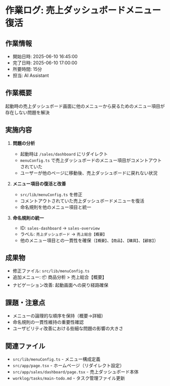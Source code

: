 # 作業ログ: 売上ダッシュボードメニュー復活

## 作業情報
- 開始日時: 2025-06-10 16:45:00
- 完了日時: 2025-06-10 17:00:00
- 所要時間: 15分
- 担当: AI Assistant

## 作業概要
起動時の売上ダッシュボード画面に他のメニューから戻るためのメニュー項目が存在しない問題を解決

## 実施内容
1. **問題の分析**
   - 起動時は `/sales/dashboard` にリダイレクト
   - `menuConfig.ts` で売上ダッシュボードのメニュー項目がコメントアウトされていた
   - ユーザーが他のページに移動後、売上ダッシュボードに戻れない状況

2. **メニュー項目の復活と改善**
   - `src/lib/menuConfig.ts` を修正
   - コメントアウトされていた売上ダッシュボードメニューを復活
   - 命名規則を他のメニュー項目と統一

3. **命名規則の統一**
   - ID: `sales-dashboard` → `sales-overview`
   - ラベル: `売上ダッシュボード` → `売上総合【概要】`
   - 他のメニュー項目との一貫性を確保（`【概要】`、`【商品】`、`【購買】`、`【顧客】`）

## 成果物
- 修正ファイル: `src/lib/menuConfig.ts`
- 追加メニュー: 📦 商品分析 > 売上総合【概要】
- ナビゲーション改善: 起動画面への戻り経路確保

## 課題・注意点
- メニューの論理的な順序を保持（概要→詳細）
- 命名規則の一貫性維持の重要性確認
- ユーザビリティ改善における些細な問題の影響の大きさ

## 関連ファイル
- `src/lib/menuConfig.ts` - メニュー構成定義
- `src/app/page.tsx` - ホームページ（リダイレクト設定）
- `src/app/sales/dashboard/page.tsx` - 売上ダッシュボード本体
- `worklog/tasks/main-todo.md` - タスク管理ファイル更新 